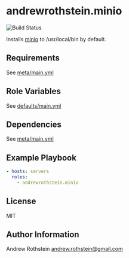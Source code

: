 andrewrothstein.minio
=========
![Build Status](https://github.com/andrewrothstein/ansible-minio/actions/workflows/build.yml/badge.svg)

Installs [minio](https://www.minio.io) to /usr/local/bin by default.

Requirements
------------

See [meta/main.yml](meta/main.yml)

Role Variables
--------------

See [defaults/main.yml](defaults/main.yml)

Dependencies
------------

See [meta/main.yml](meta/main.yml)

Example Playbook
----------------

```yml
- hosts: servers
  roles:
    - andrewrothstein.minio
```

License
-------

MIT

Author Information
------------------

Andrew Rothstein <andrew.rothstein@gmail.com>
